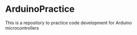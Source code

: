 ArduinoPractice
===============

This is a repository to practice code development for Arduino microcontrollers

